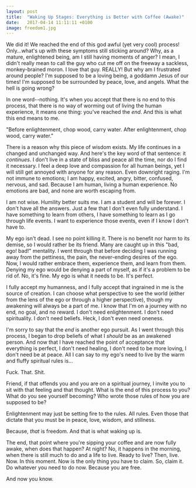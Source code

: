 ```yaml
---
layout: post
title:  "Waking Up Stages: Everything is Better with Coffee (Awake)"
date:   2017-04-14 11:11:11 +0100
image: freedom1.jpg
---
```


We did it! We reached the end of this god awful (yet very cool) process! Only...what's up with these symptoms still sticking around? Why, as a mature, enlightened being, am I still having moments of anger? I mean, I didn't really mean to call the guy who cut me off on the freeway a sackless, monkey-brained moron. I love that guy. REALLY! But why am I frustrated around people? I'm supposed to be a loving being, a goddamn Jesus of our times! I'm supposed to be surrounded by peace, love, and angels. What the hell is going wrong?

In one word--nothing. It's when you accept that there is no end to this process, that there is no way of worming out of living the human experience, it means one thing: you've reached the *end*. And this is what this end means to me.

<!--more-->

"Before enlightenment, chop wood, carry water. After enlightenment, chop wood, carry water."

There is a reason why this piece of wisdom exists. My life continues in a changed and unchanged way. And here's the key word of that sentence: it *continues*. I don't live in a state of bliss and peace all the time, nor do I find it necessary. I feel a deep love and compassion for all human beings, yet I will still get annoyed with anyone for any reason. Even downright raging. I'm not immune to emotions; I am happy, excited, angry, bitter, confused, nervous, and sad. Because I am human, living a human experience. No emotions are bad, and none are worth escaping from.

I am not wise. Humility better suits me. I am a student and will be forever. I don't have all the answers. Just a few that I don't even fully understand. I have something to learn from others, I have something to learn as I go through life events. I want to experience those events, even if I know I don't have to.

My ego isn't dead. I see no point killing it. There is no benefit nor harm to its demise, so I would rather be its friend. Many are caught up in this "bad, ego! bad!" mentality. I went through that before deciding I was running away from the pettiness, the pain, the never-ending desires of the ego. Now, I would rather embrace them, experience them, and learn from them. Denying my ego would be denying a part of myself, as if it's a problem to be rid of. No, it's fine. My ego is what it needs to be. It's perfect.

I fully accept my humanness, and I fully accept that ingrained in me is the source of creation. I can choose what perspective to see the world (either from the lens of the ego or through a higher perspective), though my awakening will always be a part of me. I know that I'm on a journey with no end, no goal, and no reward. I don't need enlightenment. I don't need spirituality. I don't need beliefs. Heck, I don't even need oneness.

I'm sorry to say that the *end* is another ego pursuit. As I went through this process, I began to drop beliefs of what I *should* be as an awakened person. And now that I have reached the point of acceptance that everything is perfect, I don't need healing, I don't need to be more loving, I don't need be at peace. All I can say to my ego's need to live by the warm and fluffy spiritual rules is...

Fuck. That. Shit.

Friend, if that offends you and you are on a spiritual journey, I invite you to sit with that feeling and that thought. What is the end of this process to you? What do you see yourself becoming? Who wrote those rules of how you are supposed to be?

Enlightenment may just be setting fire to the rules. All rules. Even those that dictate that you must be in peace, love, wisdom, and stillness.

Because, *that* is freedom. And that is what waking up is.

The end, that point where you're sipping your coffee and are now fully awake, when does that happen? At night? No, it happens in the morning, when there is still much to do and a life to live. Ready to live? Then, live. Now. In this moment. Now is the only thing you have to claim. So, claim it. Do whatever you need to do now. Because you are free.

And now you know.

